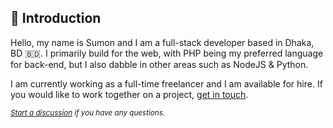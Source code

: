 ## 👋 Introduction

Hello, my name is Sumon and I am a full-stack developer based in Dhaka, BD 🇧🇩. I primarily build for the web, with PHP being my preferred language for back-end, but I also dabble in other areas such as NodeJS & Python.

I am currently working as a full-time freelancer and I am available for hire. If you would like to work together on a project, [get in touch](https://www.freelancer.com/u/sumonst21).

<!-- <details>
<summary>My top languages</summary>

| Rank | Languages | Projects Completed |
|:-----:|-----------|----|
|     1| Javascript| |
|     2| Python    | |
|     3| SQL       | |

</details> -->

<!-- Share what you are focused on working on or learning at the moment. -->

<!-- ## 👨‍💻 Projects -->

<!-- List some of your projects here. -->

<!-- ## 📚 What I am currently learning -->

<!-- List some of your learning goals here. -->

<!-- ## 📈 My GitHub Usage Stats -->

<!-- <hr> -->

<!-- [![Sumon's GitHub stats](https://github-readme-stats.vercel.app/api?username=sumonst21&show_icons=true&theme=radical&count_private=true&hide_progress=true&langs_count=12&layout=compact&cache_seconds=86400)](#-my-github-stats)

[![Top Langs](https://github-readme-stats.vercel.app/api/top-langs/?username=sumonst21&layout=compact&theme=radical&count_private=true&hide_progress=true&langs_count=12&layout=compact&cache_seconds=86400)](#-my-github-stats) -->

<!-- | | |
| :-------------------------: | :-------------------------: |
| [![Sumon's GitHub stats](https://github-readme-stats.vercel.app/api?username=sumonst21&show_icons=true&theme=radical&count_private=true&hide_progress=true&langs_count=12&layout=compact&cache_seconds=86400)](#-my-github-stats) | [![Top Langs](https://github-readme-stats.vercel.app/api/top-langs/?username=sumonst21&layout=compact&theme=radical&count_private=true&hide_progress=true&langs_count=12&layout=compact&cache_seconds=86400)](#-my-github-stats) |

<hr>
 -->
<!-- ## 📝 Latest Blog Posts -->

<!-- List the latest posts from your blog. -->

<!-- BLOG-POST-LIST:START -->
<!-- BLOG-POST-LIST:END -->

<!-- Two Column Table -->

<!-- | 📚 What I am currently learning | 📝 Latest Blog Posts |
| :-----------------------------: | :------------------: |
|                                 |                      | -->


<!-- ## 🔭 Find Me Elsewhere

- <a rel="me" href="https://www.facebook.com/sumonst21/" target="_blank" title="Facebook">Facebook</a>
- <a rel="me" href="https://twitter.com/sumonst21" target="_blank" title="Twitter">Twitter</a>
- <a rel="me" href="https://www.linkedin.com/in/sumonst21/" target="_blank" title="LinkedIn">LinkedIn</a>
- <a rel="me" href="https://stackoverflow.com/users/5400737/sumonst21" target="_blank" title="Stack Overflow">Stack Overflow</a>
- <a rel="me" href="https://fosstodon.org/@sumonst21" target="_blank" title="Mastodon">Mastodon</a>

## 📫 How to Reach Me

- <a rel="me" href="https://www.freelancer.com/u/sumonst21" target="_blank" title="Hire me on Freelancer">Freelancer</a>
 -->
<!-- | 📫 How to reach me | 🔭 Find me elsewhere |
| :----------------: | :------------------: |
| <a rel="me" href="https://www.freelancer.com/u/sumonst21" target="_blank" title="Hire me on Freelancer">Freelancer</a> | <a rel="me" href="https://www.facebook.com/sumonst21/" target="_blank" title="Facebook">Facebook</a> |
| <a href="mailto:sumonst21@gmail.com" title="Say Hello">Email</a> | <a rel="me" href="https://twitter.com/sumonst21" target="_blank" title="Twitter">Twitter</a> |
| Skype: sumonst21 | <a rel="me" href="https://www.linkedin.com/in/sumonst21/" target="_blank" title="LinkedIn">LinkedIn</a> |
|  | <a rel="me" href="https://stackoverflow.com/users/5400737/sumonst21" target="_blank" title="Stack Overflow">Stack Overflow</a> |
|  | <a rel="me" href="https://fosstodon.org/@sumonst21" target="_blank" title="Mastodon">Mastodon</a> | -->

<!-- ## 📚 My Skills -->

<!-- List some of your skills here. -->

<!-- ## 🖥️ My Workstation - v2018

- **OS**: Windows 11 Pro & Ubuntu 22.04 LTS
- **CPU**: Intel Core i7-8700K
- **GPU**: NVIDIA GeForce GTX 1050 Ti
- **RAM**: 16GB DDR4 3000MHz
- **Monitor**: 2 x 22" 1920x1080 (60Hz) -->

<sub>*[Start a discussion](https://github.com/sumonst21/sumonst21/discussions/new) if you have any questions.*</sub>
